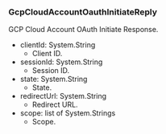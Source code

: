### GcpCloudAccountOauthInitiateReply
GCP Cloud Account OAuth Initiate Response.

- clientId: System.String
  - Client ID.
- sessionId: System.String
  - Session ID.
- state: System.String
  - State.
- redirectUrl: System.String
  - Redirect URL.
- scope: list of System.Strings
  - Scope.
